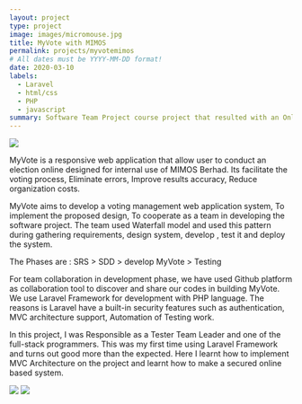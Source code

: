 ```yaml
---
layout: project
type: project
image: images/micromouse.jpg
title: MyVote with MIMOS
permalink: projects/myvotemimos
# All dates must be YYYY-MM-DD format!
date: 2020-03-10
labels:
  - Laravel
  - html/css
  - PHP
  - javascript
summary: Software Team Project course project that resulted with an Online Voting System named MyVote using Laravel Framework with MySql Database
---
```

<img class="ui image" src="{{ site.baseurl }}/images/myvote1.png">

MyVote is a responsive web application that allow user to conduct an election online designed for internal use of MIMOS Berhad. Its facilitate the voting process, Eliminate errors, Improve results accuracy, Reduce organization costs.

MyVote aims to develop a voting management web application system, To implement the proposed design, To cooperate as a team in developing the software project. 
The team used Waterfall model and used this pattern during gathering requirements, design system, develop , test it and deploy the system.

The Phases are : 
SRS > SDD > develop MyVote > Testing

For team collaboration in development phase, we have used Github platform as collaboration tool to discover and share our codes in building MyVote. 
We use Laravel Framework for development with PHP language. The reasons is Laravel have a built-in security features such as authentication, MVC architecture support, Automation of Testing work.

In this project, I was Responsible as a Tester Team Leader and one of the full-stack programmers. This was my first time using Laravel Framework and turns out good more than the expected. Here I learnt how to implement MVC Architecture on the project and learnt how to make a secured online based system. 


<img class="ui image" src="{{ site.baseurl }}/images/myvote2.png">
<img class="ui image" src="{{ site.baseurl }}/images/myvote3.png">


